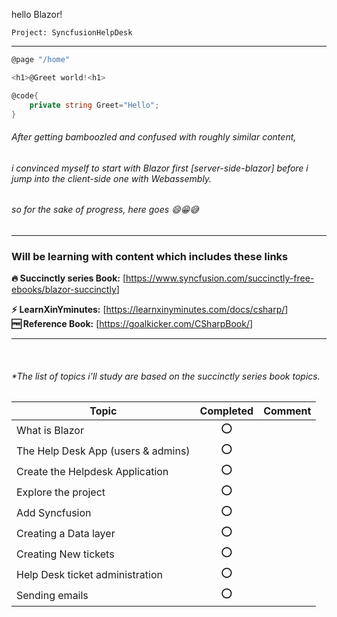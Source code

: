 hello Blazor!  

	Project: SyncfusionHelpDesk
---


```csharp
@page "/home"

<h1>@Greet world!<h1>

@code{
    private string Greet="Hello";
}
```
###### After getting bamboozled and confused with roughly similar content,
###### i convinced myself to start with Blazor first [server-side-blazor] before i jump into the client-side one with Webassembly.
###### so for the sake of progress, here goes 😄😁😅
---

### Will be learning with content which includes these links

**🔥 Succinctly series Book:** [<https://www.syncfusion.com/succinctly-free-ebooks/blazor-succinctly>]  

**⚡ LearnXinYminutes:** [<https://learnxinyminutes.com/docs/csharp/>]  
**🆓 Reference Book:** [<https://goalkicker.com/CSharpBook/>]  

---

<br/>

###### *The list of topics i'll study are based on the succinctly series book topics.

|Topic | Completed | Comment|
|---|:---:|---|
|What is Blazor|⭕ | |
|The Help Desk App (users & admins)|⭕ | |
|Create the Helpdesk Application|⭕ | |
|Explore the project|⭕ | |
|Add Syncfusion|⭕ | |
|Creating a Data layer|⭕ | |
|Creating New tickets|⭕ | |
|Help Desk ticket administration|⭕ | |
|Sending emails|⭕ | |